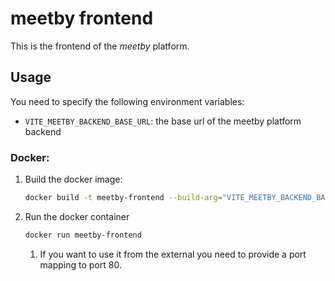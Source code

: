 # meetby frontend

This is the frontend of the *meetby* platform.

## Usage
You need to specify the following environment variables:
- `VITE_MEETBY_BACKEND_BASE_URL`: the base url of the meetby platform backend

### Docker:
1. Build the docker image:
    ``` bash
    docker build -t meetby-frontend --build-arg="VITE_MEETBY_BACKEND_BASE_URL=<MEETBY-BACKEND-BASE-UR>" .
    ```
2. Run the docker container
    ``` bash
    docker run meetby-frontend
    ```

    1. If you want to use it from the external you need to provide a port mapping to port 80.
